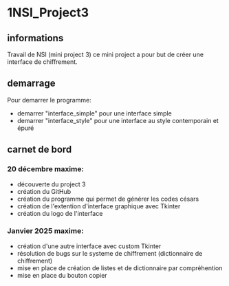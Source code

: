 # 1NSI_Project3
## informations
Travail de NSI (mini project 3)
ce mini project a pour but de créer une interface de chiffrement.

## demarrage
Pour demarrer le programme:
- demarrer "interface_simple" pour une interface simple
- demarrer "interface_style" pour une interface au style contemporain et épuré


## carnet de bord
### 20 décembre maxime:
- découverte du project 3
- création du GitHub
- création du programme qui permet de générer les codes césars
- création de l'extention d'interface graphique avec Tkinter
- création du logo de l'interface


### Janvier 2025 maxime:
- création d'une autre interface avec custom Tkinter
- résolution de bugs sur le systeme de chiffrement (dictionnaire de chiffrement)
- mise en place de création de listes et de dictionnaire par compréhention
- mise en place du bouton copier